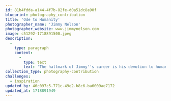 ```yaml
---
id: 81b4fdda-a144-4f7b-82fe-d0a51dc8a90f
blueprint: photography_contribution
title: 'Ode to Humanity'
photographer_name: 'Jimmy Nelson'
photographer_website: www.jimmynelson.com
image: c51292-1718891500.jpeg
description:
  -
    type: paragraph
    content:
      -
        type: text
        text: 'The hallmark of Jimmy''s career is his devotion to humanity, to understanding and wholeheartedly respecting those he photographs. He is deeply devoted to honoring their dignity, their traditions, and the integrity of their lives. He always manages, even under the most difficult circumstances, to access their humanity. We used his attached image of three Indonesian sisters on the home page of our web site for fifteen years. His now famous record of vanishing tribes across the planet is called "Ode to Humanity."'
collection_type: photography-contribution
challenges:
  - inspiration
updated_by: 46c097c5-771c-49e2-b8c6-ba6009ae7172
updated_at: 1718891949
---
```

